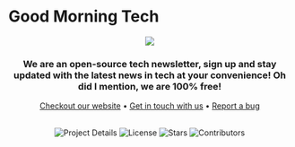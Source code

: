 # Good Morning Tech
<div align="center">
<img src="https://cdn.discordapp.com/attachments/1026859431557877870/1042182947974955188/GMT..png">
<br>
<h3>We are an open-source tech newsletter, sign up and stay updated with the latest news in tech at your convenience! Oh did I mention, we are 100% free!</h3>
<a href="https://example.com">Checkout our website</a> • <a href="https://example.com">Get in touch with us</a> • <a href="https://example.com">Report a bug</a>
</div>
<div align="center">

<br>

![Project Details](https://img.shields.io/github/repo-size/goodmornintech/goodmorningtech?color=red&label=Project%20Size&style=for-the-badge)
![License](https://img.shields.io/github/license/goodmornintech/goodmorningtech?color=red&style=for-the-badge)
![Stars](https://img.shields.io/github/stars/goodmornintech/goodmorningtech?color=red&label=Project%20Stars&style=for-the-badge)
![Contributors](https://img.shields.io/github/contributors/goodmornintech/goodmorningtech?color=red&style=for-the-badge)
</div>
<div>
  </div>
<br>
